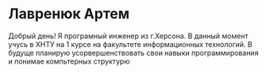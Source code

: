 # Лавренюк Артем
Добрый день! Я програмный инженер из г.Херсона. В данный момент учусь в ХНТУ на 1 курсе на факультете 
информационных технологий. В будуще планирую усорвершенствовать свои навыки программирования и понимае компьтерных структурю
